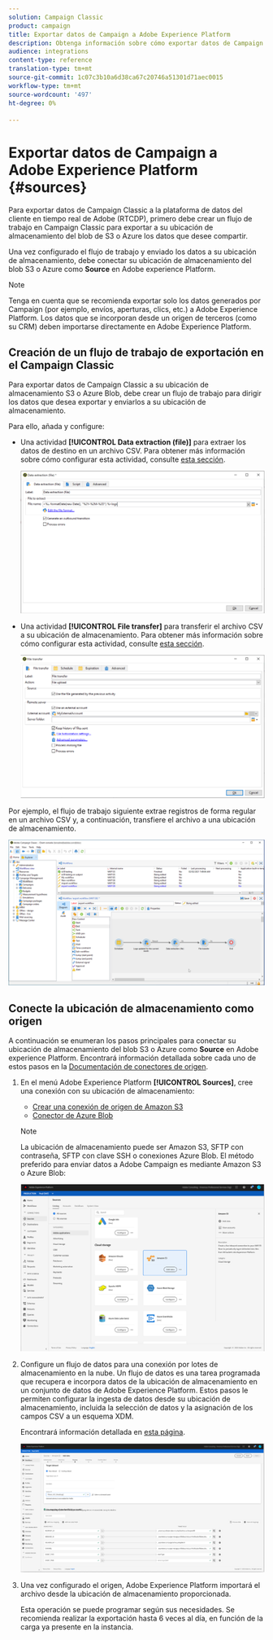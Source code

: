 ```yaml
---
solution: Campaign Classic
product: campaign
title: Exportar datos de Campaign a Adobe Experience Platform
description: Obtenga información sobre cómo exportar datos de Campaign Classic a Adobe Experience Platform.
audience: integrations
content-type: reference
translation-type: tm+mt
source-git-commit: 1c07c3b10a6d38ca67c20746a51301d71aec0015
workflow-type: tm+mt
source-wordcount: '497'
ht-degree: 0%

---
```



# Exportar datos de Campaign a Adobe Experience Platform {#sources}

Para exportar datos de Campaign Classic a la plataforma de datos del cliente en tiempo real de Adobe (RTCDP), primero debe crear un flujo de trabajo en Campaign Classic para exportar a su ubicación de almacenamiento del blob de S3 o Azure los datos que desee compartir.

Una vez configurado el flujo de trabajo y enviado los datos a su ubicación de almacenamiento, debe conectar su ubicación de almacenamiento del blob S3 o Azure como **Source** en Adobe experience Platform.

>[!NOTE]
>
>Tenga en cuenta que se recomienda exportar solo los datos generados por Campaign (por ejemplo, envíos, aperturas, clics, etc.) a Adobe Experience Platform. Los datos que se incorporan desde un origen de terceros (como su CRM) deben importarse directamente en Adobe Experience Platform.

## Creación de un flujo de trabajo de exportación en el Campaign Classic

Para exportar datos de Campaign Classic a su ubicación de almacenamiento S3 o Azure Blob, debe crear un flujo de trabajo para dirigir los datos que desea exportar y enviarlos a su ubicación de almacenamiento.

Para ello, añada y configure:

* Una actividad **[!UICONTROL Data extraction (file)]** para extraer los datos de destino en un archivo CSV. Para obtener más información sobre cómo configurar esta actividad, consulte [esta sección](../../workflow/using/extraction--file-.md).

   ![](assets/rtcdp-extract-file.png)

* Una actividad **[!UICONTROL File transfer]** para transferir el archivo CSV a su ubicación de almacenamiento. Para obtener más información sobre cómo configurar esta actividad, consulte [esta sección](../../workflow/using/file-transfer.md).

   ![](assets/rtcdp-file-transfer.png)

Por ejemplo, el flujo de trabajo siguiente extrae registros de forma regular en un archivo CSV y, a continuación, transfiere el archivo a una ubicación de almacenamiento.

![](assets/aep-export.png)

## Conecte la ubicación de almacenamiento como origen

A continuación se enumeran los pasos principales para conectar su ubicación de almacenamiento del blob S3 o Azure como **Source** en Adobe experience Platform. Encontrará información detallada sobre cada uno de estos pasos en la [Documentación de conectores de origen](https://experienceleague.adobe.com/docs/experience-platform/sources/home.html).

1. En el menú Adobe Experience Platform **[!UICONTROL Sources]**, cree una conexión con su ubicación de almacenamiento:

   * [Crear una conexión de origen de Amazon S3](https://experienceleague.adobe.com/docs/experience-platform/sources/ui-tutorials/create/cloud-storage/s3.html)
   * [Conector de Azure Blob](https://experienceleague.adobe.com/docs/experience-platform/sources/connectors/cloud-storage/blob.html)

   >[!NOTE]
   >
   >La ubicación de almacenamiento puede ser Amazon S3, SFTP con contraseña, SFTP con clave SSH o conexiones Azure Blob. El método preferido para enviar datos a Adobe Campaign es mediante Amazon S3 o Azure Blob:

   ![](assets/rtcdp-connector.png)

1. Configure un flujo de datos para una conexión por lotes de almacenamiento en la nube. Un flujo de datos es una tarea programada que recupera e incorpora datos de la ubicación de almacenamiento en un conjunto de datos de Adobe Experience Platform. Estos pasos le permiten configurar la ingesta de datos desde su ubicación de almacenamiento, incluida la selección de datos y la asignación de los campos CSV a un esquema XDM.

   Encontrará información detallada en [esta página](https://experienceleague.adobe.com/docs/experience-platform/sources/ui-tutorials/dataflow/cloud-storage.html).

   ![](assets/rtcdp-map-xdm.png)

1. Una vez configurado el origen, Adobe Experience Platform importará el archivo desde la ubicación de almacenamiento proporcionada.

   Esta operación se puede programar según sus necesidades. Se recomienda realizar la exportación hasta 6 veces al día, en función de la carga ya presente en la instancia.

